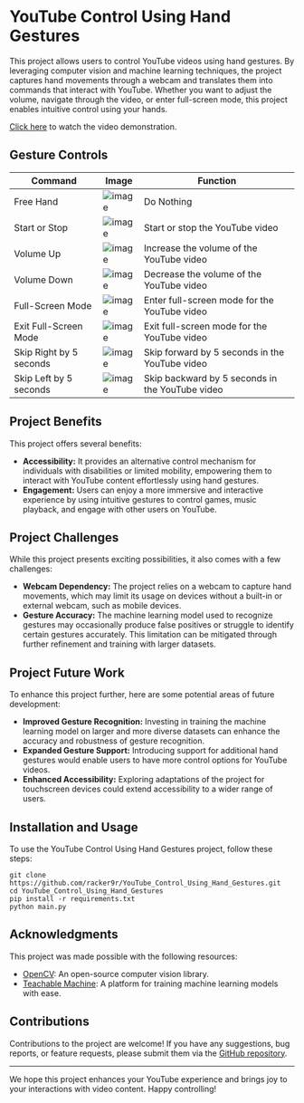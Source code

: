 # YouTube Control Using Hand Gestures

This project allows users to control YouTube videos using hand gestures. By leveraging computer vision and machine learning techniques, the project captures hand movements through a webcam and translates them into commands that interact with YouTube. Whether you want to adjust the volume, navigate through the video, or enter full-screen mode, this project enables intuitive control using your hands.

[Click here](https://youtu.be/wU_1KUNyMNk) to watch the video demonstration.

## Gesture Controls

| Command                | Image                                               | Function                                                     |
|------------------------|-----------------------------------------------------|--------------------------------------------------------------|
| Free Hand         |![image](https://github.com/racker9r/YouTube_Control_Using_Hand_Gestures/assets/111962760/7b4aff94-fd31-460d-8814-30b6ec9d393f) | Do Nothing                               |
| Start or Stop          |![image](https://github.com/racker9r/YouTube_Control_Using_Hand_Gestures/assets/111962760/dea67114-50d1-4fc4-ad4b-4fce85f629d4) | Start or stop the YouTube video                               |
| Volume Up              |![image](https://github.com/racker9r/YouTube_Control_Using_Hand_Gestures/assets/111962760/5793674d-1c2f-4e41-8cd3-54b30a9605cc) | Increase the volume of the YouTube video                      |
| Volume Down            |![image](https://github.com/racker9r/YouTube_Control_Using_Hand_Gestures/assets/111962760/bf2e7d70-f59d-4e17-861d-4853c0e13adf) | Decrease the volume of the YouTube video                      |
| Full-Screen Mode       |![image](https://github.com/racker9r/YouTube_Control_Using_Hand_Gestures/assets/111962760/ffe25f5c-e124-46fc-a6ba-8f771bef322c) | Enter full-screen mode for the YouTube video                  |
| Exit Full-Screen Mode  |![image](https://github.com/racker9r/YouTube_Control_Using_Hand_Gestures/assets/111962760/b71d84cb-7446-4627-8091-0dda5e874efc) | Exit full-screen mode for the YouTube video                   |
| Skip Right by 5 seconds|![image](https://github.com/racker9r/YouTube_Control_Using_Hand_Gestures/assets/111962760/4a2eb96d-4c38-4728-ab27-d87a81095ed6) | Skip forward by 5 seconds in the YouTube video                |
| Skip Left by 5 seconds |![image](https://github.com/racker9r/YouTube_Control_Using_Hand_Gestures/assets/111962760/639d0e1f-c498-43fd-aa32-83c39c441f42) | Skip backward by 5 seconds in the YouTube video               |

## Project Benefits

This project offers several benefits:

- **Accessibility:** It provides an alternative control mechanism for individuals with disabilities or limited mobility, empowering them to interact with YouTube content effortlessly using hand gestures.
- **Engagement:** Users can enjoy a more immersive and interactive experience by using intuitive gestures to control games, music playback, and engage with other users on YouTube.

## Project Challenges

While this project presents exciting possibilities, it also comes with a few challenges:

- **Webcam Dependency:** The project relies on a webcam to capture hand movements, which may limit its usage on devices without a built-in or external webcam, such as mobile devices.
- **Gesture Accuracy:** The machine learning model used to recognize gestures may occasionally produce false positives or struggle to identify certain gestures accurately. This limitation can be mitigated through further refinement and training with larger datasets.

## Project Future Work

To enhance this project further, here are some potential areas of future development:

- **Improved Gesture Recognition:** Investing in training the machine learning model on larger and more diverse datasets can enhance the accuracy and robustness of gesture recognition.
- **Expanded Gesture Support:** Introducing support for additional hand gestures would enable users to have more control options for YouTube videos.
- **Enhanced Accessibility:** Exploring adaptations of the project for touchscreen devices could extend accessibility to a wider range of users.

## Installation and Usage

To use the YouTube Control Using Hand Gestures project, follow these steps:

```shell
git clone https://github.com/racker9r/YouTube_Control_Using_Hand_Gestures.git
cd YouTube_Control_Using_Hand_Gestures
pip install -r requirements.txt
python main.py
```

## Acknowledgments

This project was made possible with the following resources:

- [OpenCV](https://opencv.org/): An open-source computer vision library.
- [Teachable Machine](https://teachablemachine.withgoogle.com/): A platform for training machine learning models with ease.

## Contributions

Contributions to the project are welcome! If you have any suggestions, bug reports, or feature requests, please submit them via the [GitHub repository](https://github.com/racker9r/YouTube_Control_Using_Hand_Gestures/issues).

---

We hope this project enhances your YouTube experience and brings joy to your interactions with video content. Happy controlling!
